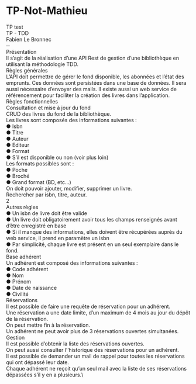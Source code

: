 # TP-Not-Mathieu
TP test\
TP - TDD\
Fabien Le Bronnec\
─\
Présentation\
Il s’agit de la réalisation d’une API Rest de gestion d’une bibliothèque en utilisant la
méthodologie TDD.\
Règles générales\
L’API doit permettre de gérer le fond disponible, les abonnées et l’état des emprunts. Ces
données sont persistées dans une base de données. Il sera aussi nécessaire d’envoyer des
mails. Il existe aussi un web service de référencement pour faciliter la création des livres
dans l’application.\
Règles fonctionnelles\
Consultation et mise à jour du fond\
CRUD des livres du fond de la bibliothèque.\
Les livres sont composés des informations suivantes :\
● Isbn\
● Titre\
● Auteur\
● Editeur\
● Format\
● S’il est disponible ou non (voir plus loin)\
Les formats possibles sont :\
● Poche\
● Broché\
● Grand format (BD, etc…)\
On doit pouvoir ajouter, modifier, supprimer un livre.\
Rechercher par isbn, titre, auteur.\
2\
Autres règles\
● Un isbn de livre doit être valide\
● Un livre doit obligatoirement avoir tous les champs renseignés avant d’être
enregistré en base\
● Si il manque des informations, elles doivent être récupérées auprès du web service,
il prend en paramètre un isbn\
● Par simplicité, chaque livre est présent en un seul exemplaire dans le fond.\
Base adhérent\
Un adhérent est composé des informations suivantes :\
● Code adhérent\
● Nom\
● Prénom\
● Date de naissance\
● Civilité\
Réservations\
Il est possible de faire une requête de réservation pour un adhérent.\
Une réservation a une date limite, d’un maximum de 4 mois au jour du dépôt de la
réservation.\
On peut mettre fin à la réservation.\
Un adhérent ne peut avoir plus de 3 réservations ouvertes simultanées.\
Gestion\
Il est possible d’obtenir la liste des réservations ouvertes.\
On peut aussi consulter l’’historique des réservations pour un adhérent.\
Il est possible de demander un mail de rappel pour toutes les réservations qui ont dépassé
leur date.\
Chaque adhérent ne reçoit qu’un seul mail avec la liste de ses réservations dépassées s’il y
en a plusieurs.\
